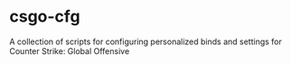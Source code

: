 # csgo-cfg
A collection of scripts for configuring personalized binds and settings for Counter Strike: Global Offensive
